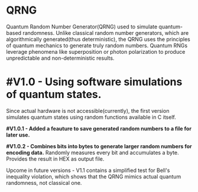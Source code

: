 # QRNG
Quantum Random Number Generator(QRNG) used to simulate quantum-based randomness. Unlike classical random number generators, which are algorithmically generated(thus deterministic), the QRNG uses the principles of quantum mechanics to generate truly random numbers. Quantum RNGs leverage phenomena like superposition or photon polarization to produce unpredictable and non-deterministic results.

# #V1.0 - Using software simulations of quantum states.

Since actual hardware is not accessible(currently), the first version simulates quantum states using random functions available in C itself. 

**#V1.0.1 - Added a feauture to save generated random numbers to a file for later use.**

**#V1.0.2 - Combines bits into bytes to generate larger random numbers for encoding data.** 
Randomly measures every bit and accumulates a byte. Provides the result in HEX as output file.

Upcome in future versions - V1.1 contains a simplified test for Bell's inequality violation, which shows that the QRNG mimics actual quantum randomness, not classical one.